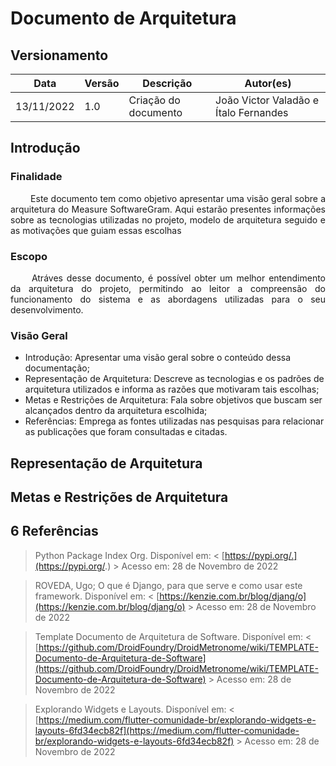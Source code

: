 # Documento de Arquitetura

## Versionamento

| Data | Versão | Descrição | Autor(es) |
|------|------|------|------|
|13/11/2022|1.0|Criação do documento| João Victor Valadão e Ítalo Fernandes |



## Introdução

### Finalidade

<p align = "justify"> &emsp;&emsp; Este documento tem como objetivo apresentar uma visão geral sobre a arquitetura do Measure SoftwareGram. Aqui estarão presentes informações sobre as tecnologias utilizadas no projeto, modelo de arquitetura seguido e as motivações que guiam essas escolhas </p>

### Escopo

<p align = "justify"> &emsp;&emsp; Atráves desse documento, é possível obter um melhor entendimento da arquitetura do projeto, permitindo ao leitor a compreensão do funcionamento do sistema e as abordagens utilizadas para o seu desenvolvimento.</p>

### Visão Geral

* Introdução: Apresentar uma visão geral sobre o conteúdo dessa documentação;
* Representação de Arquitetura: Descreve as tecnologias e os padrões de arquitetura utilizados e informa as razões que motivaram tais escolhas;
* Metas e Restrições de Arquitetura: Fala sobre objetivos que buscam ser alcançados dentro da arquitetura escolhida;
* Referências: Emprega as fontes utilizadas nas pesquisas para relacionar as publicações que foram consultadas e citadas.

## Representação de Arquitetura
<!-- 
- **Python**: Linguagem de programação alto nível que possibilita a estabilidade de projetos que podem ser altamente escalaveis. Pode ser usada para criar interfaces simples no terminal de computadores.

- **JavaScript/TypeScript**: Linguagem de programação de alto nível que é interpretada estruturada. Juntamente com HTML e CSS, o JavaScript é uma das três principais tecnologias da World Wide Web. Utilizaremos o TypeScript que adiciona tipagem estática opcional no JavaScript.

### Frontend

- **React**: Framework em JavaScript e que possui suporte a TypeScript, desenvolvido pelo Facebook. Possibilita a criação de páginas web de forma simples e mais rápida que o clássico HTML, CSS e JavaScript.

- **Next.js**: Estrutura da web de desenvolvimento front-end React de código aberto criada por Vercel que permite funcionalidades como renderização do lado do servidor e geração de sites estáticos para aplicativos da web baseados em React.

### Backend

- **Django**: Framework open source baseado em Python. Desenvolvido com o intuito de reslver problemas comuns durante o desenvolvimento web. Altamente escalavel e robusto.

- **Jupyter Notebook**: É uma ferramenta open source que possibilita a criação e manipulação de Notebooks. Tecnologia baseada em Python.

### CLI

**CLI** significa do inglês 'Interface de Linha de Comando'. É um programa que permite que os usuários escrevam os comandos para determinada funcionalidade passando instruções para o computador.

- **PyPI**: O Python Package Index é um repositório para armazenar pacotes de código escritos na linguagem de programação **Python**.

### Banco de dados

- **PostgreSQL**: Sistema gerenciador de banco de dados relacionais de código aberto. Tem função de gerenciar dados de maneira organizada e eficaz. -->


## Metas e Restrições de Arquitetura



## 6 <a name="6">Referências</a>

> Python Package Index Org. Disponível em: < [https://pypi.org/.](https://pypi.org/.) > Acesso em: 28 de Novembro de 2022

> ROVEDA, Ugo; O que é Django, para que serve e como usar este framework. Disponível em: < [https://kenzie.com.br/blog/djang/o](https://kenzie.com.br/blog/djang/o) > Acesso em: 28 de Novembro de 2022

> Template Documento de Arquitetura de Software. Disponível em: < [https://github.com/DroidFoundry/DroidMetronome/wiki/TEMPLATE-Documento-de-Arquitetura-de-Software](https://github.com/DroidFoundry/DroidMetronome/wiki/TEMPLATE-Documento-de-Arquitetura-de-Software) > Acesso em: 28 de Novembro de 2022

> Explorando Widgets e Layouts. Disponível em: < [https://medium.com/flutter-comunidade-br/explorando-widgets-e-layouts-6fd34ecb82f](https://medium.com/flutter-comunidade-br/explorando-widgets-e-layouts-6fd34ecb82f) > Acesso em: 28 de Novembro de 2022
